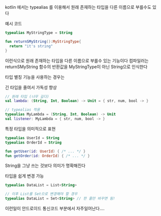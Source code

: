 kotlin 에서는 typealias 를 이용해서 원래 존재하는 타입을 다른 이름으로 부를수도 있다

예시 코드

```kotlin
typealias MyStringType = String
```

```kotlin
fun returnSMyString():MyStringType{
  return "it's string"
}
```

이런식으로 원래 존재하는 타입을 다른 이름으로 부를수 있는 기능이다
컴파일러는 returnSMyString 함수의 반환값을 MyStringType이 아닌 String으로 인식한다

타입 별칭 기능을 사용하는 경우는 

긴 타입을 줄여서 가독성 향상
```kotlin
// 원래 타입 (너무 길다)
val lambda: (String, Int, Boolean) -> Unit = { str, num, bool -> }

// typealias 적용
typealias MyLambda = (String, Int, Boolean) -> Unit
val listener: MyLambda = { str, num, bool -> }
```

특정 타입을 의미적으로 표현
```kotlin
typealias UserId = String
typealias OrderId = String

fun getUser(id: UserId) { /* ... */ }
fun getOrder(id: OrderId) { /* ... */ }
```
String을 그냥 쓰는 것보다 의미가 명확해진다


타입을 쉽게 변경 가능
```kotlin
typealias DataList = List<String>

// 이후 List를 Set으로 변경해야 할 경우
typealias DataList = Set<String> // 한 줄만 바꾸면 됨!
```
이런일이 안드로이드 통신코드 부분에서 자주일어난다....
